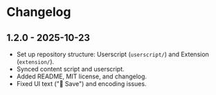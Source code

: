 # Changelog

## 1.2.0 - 2025-10-23

- Set up repository structure: Userscript (`userscript/`) and Extension (`extension/`).
- Synced content script and userscript.
- Added README, MIT license, and changelog.
- Fixed UI text ("💾 Save") and encoding issues.

